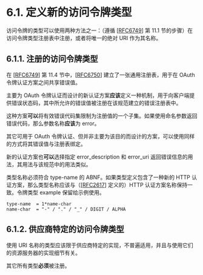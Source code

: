 # 6.1. 定义新的访问令牌类型

访问令牌的类型可以使用两种方法之一：（遵循 [[RFC6749](https://www.rfc-editor.org/info/rfc6749)] 第 11.1 节的步骤）在访问令牌类型注册表中注册，或者将唯一的绝对 URI 作为其名称。

## 6.1.1. 注册的访问令牌类型

在 [[RFC6749](https://www.rfc-editor.org/info/rfc6749)] 第 11.4 节中，[[RFC6750](https://www.rfc-editor.org/info/rfc6750)] 建立了一张通用注册表，用于在 OAuth 令牌认证方案之间共享错误值。

主要为 OAuth 令牌认证而设计的新认证方案**应该**定义一种机制，用于向客户端提供错误状态码，其中所允许的错误值被注册在该规范建立的错误注册表中。

这种方案**可以**将有效错误代码集限制为注册值的一个子集。如果使用命名参数返回错误代码，那么参数名称**应该**为 error。

其它可用于 OAuth 令牌认证、但并非主要为该目的而设计的方案，可以使用同样的方式将其错误值与注册表绑定。

新的认证方案也**可以**选择指定 error_description 和 error_uri 返回错误信息的用法，其用法与该规范中的用法类似。

类型名称必须符合 type-name 的 ABNF。如果类型定义包含了一种新的 HTTP 认证方案，那么类型名称应该与（[[RFC2617](https://www.rfc-editor.org/info/rfc2617)] 定义的）HTTP 认证方案名称保持一致。令牌类型 example 保留给示例使用。

```
type-name  = 1*name-char
name-char  = "-" / "." / "_" / DIGIT / ALPHA
```

## 6.1.2. 供应商特定的访问令牌类型

使用 URI 名称的类型应该限于供应商特定的实现，不普遍适用，并且与使用它们的资源服务器的实现细节有关。

其它所有类型**必须**被注册。
